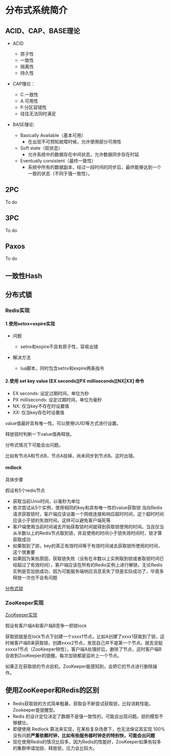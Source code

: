 # 分布式系统简介

## ACID、CAP、BASE理论

+ ACID
  + 原子性
  + 一致性
  + 隔离性
  + 持久性

+ CAP理论：
  + C.一致性 
  + A.可用性 
  + P.分区容错性
  + 往往无法同时满足
+ BASE理论:
  + Basically Available（基本可用）
    + 在出现不可预知故障时候，允许使用部分可用性
  + Soft state（软状态）
    + 允许系统中的数据存在中间状态，允许数据同步存在时延
  + Eventually consistent（最终一致性）
    + 系统中所有的数据副本，经过一段时间的同步后，最终能够达到一个一致的状态（不同于强一致性）。

## 2PC

To do

## 3PC

To do

## Paxos

To do

## 一致性Hash



## 分布式锁

### Redis实现

#### 1.使用setnx+expire实现

+ 问题
  + setnx和expire不具有原子性，容易出错

+ 解决方法
  + lua脚本，同时包含setnx和expire两条指令

#### 2.使用 set key value [EX seconds][PX milliseconds][NX|XX] 命令

- EX seconds: 设定过期时间，单位为秒
- PX milliseconds: 设定过期时间，单位为毫秒
- NX: 仅当key不存在时设置值
- XX: 仅当key存在时设置值

value值最好具有唯一性。可以使用UUID等方式进行设置。

释放锁时判断一下value值再释放。

分布式情况下可能会出问题。

比如有节点A和节点B，节点A挂掉，尚未同步到节点B。这时出错。

#### redlock

具体步骤

假设有5个redis节点

+ 获取当前Unix时间，以毫秒为单位
+ 依次尝试从5个实例，使用相同的key和具有唯一性的value获取锁
  当向Redis请求获取锁时，客户端应该设置一个网络连接和响应超时时间，这个超时时间应该小于锁的失效时间，这样可以避免客户端死等
+ 客户端使用当前时间减去开始获取锁时间就得到获取锁使用的时间。当且仅当从半数以上的Redis节点取到锁，并且使用的时间小于锁失效时间时，锁才算获取成功
+ 如果取到了锁，key的真正有效时间等于有效时间减去获取锁所使用的时间，这个很重要
+ 如果因为某些原因，获取锁失败（没有在半数以上实例取到锁或者取锁时间已经超过了有效时间），客户端应该在所有的Redis实例上进行解锁，无论Redis实例是否加锁成功，因为可能服务端响应消息丢失了但是实际成功了，毕竟多释放一次也不会有问题

[分布式锁](https://juejin.im/post/6844903830442737671)

### ZooKeeper实现

[ZooKeeper实现](https://juejin.im/post/6844903729406148622)

假设有客户端A和客户端B竞争一把锁lock

获取锁就是在lock节点下创建一个xxxx1节点，比如A创建了xxxx1获取到了锁，这时候客户端B来获取锁，创建xxxx2节点，发现自己并不是第一个节点。就去坚挺xxxxx1节点（ZooKeeper特性）。客户端A处理好后，删除了节点，这时客户端B会收到ZooKeeper的提醒。每次加锁都是监听上一个节点。

如果正在获取锁的节点宕机，ZooKeeper能感知到，会把它的节点进行删除操作。



## 使用ZooKeeper和Redis的区别

- Redis获取锁的方式简单粗暴，获取会不断尝试获取锁，比较消耗性能。Zookeeper是提醒型。
- Redis 的设计定位决定了数据不是强一致性的，可能会出现问题。锁的模型不够健壮。
- 即便使用 Redlock 算法来实现，在某些复杂场景下，也无法保证其实现 100% 没有问题**严重依赖时钟，比如有些服务器时钟走的特别快，可能会出问题**
- 现在使用Redis的情况比较多，因为Redis的性能好，ZooKeeper如果有较多的集群申请加锁、释放锁，压力会比较大。

